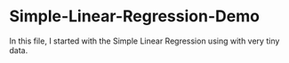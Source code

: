 # Simple-Linear-Regression-Demo
In this file, I started with the Simple Linear Regression using with very tiny data.
